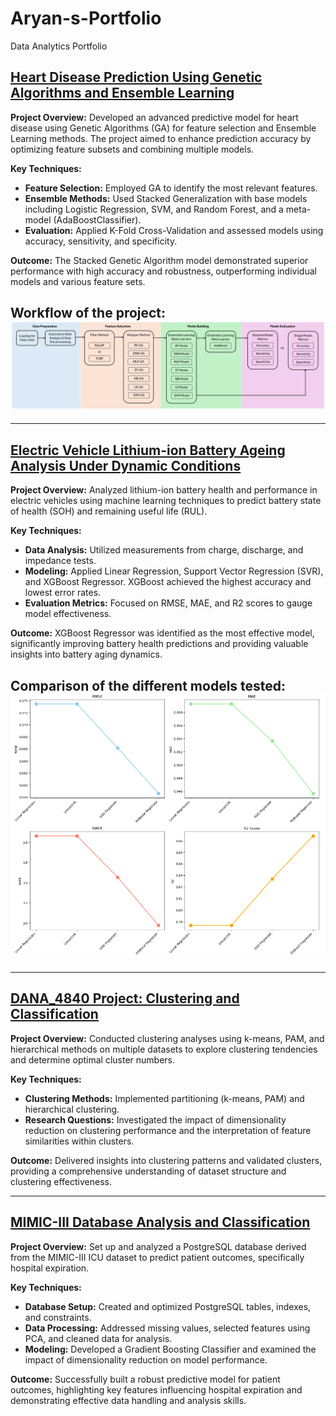 # Aryan-s-Portfolio
Data Analytics Portfolio


## [Heart Disease Prediction Using Genetic Algorithms and Ensemble Learning](https://github.com/Aryan12042001/4830_Project)

**Project Overview:** Developed an advanced predictive model for heart disease using Genetic Algorithms (GA) for feature selection and Ensemble Learning methods. The project aimed to enhance prediction accuracy by optimizing feature subsets and combining multiple models.

**Key Techniques:**
- **Feature Selection:** Employed GA to identify the most relevant features.
- **Ensemble Methods:** Used Stacked Generalization with base models including Logistic Regression, SVM, and Random Forest, and a meta-model (AdaBoostClassifier).
- **Evaluation:** Applied K-Fold Cross-Validation and assessed models using accuracy, sensitivity, and specificity.

**Outcome:** The Stacked Genetic Algorithm model demonstrated superior performance with high accuracy and robustness, outperforming individual models and various feature sets.

## Workflow of the project: ![WorkFlow](Image/workflow.png)
---

## [Electric Vehicle Lithium-ion Battery Ageing Analysis Under Dynamic Conditions](https://github.com/Aryan12042001/CPSC_4830)

**Project Overview:** Analyzed lithium-ion battery health and performance in electric vehicles using machine learning techniques to predict battery state of health (SOH) and remaining useful life (RUL).

**Key Techniques:**
- **Data Analysis:** Utilized measurements from charge, discharge, and impedance tests.
- **Modeling:** Applied Linear Regression, Support Vector Regression (SVR), and XGBoost Regressor. XGBoost achieved the highest accuracy and lowest error rates.
- **Evaluation Metrics:** Focused on RMSE, MAE, and R2 scores to gauge model effectiveness.

**Outcome:** XGBoost Regressor was identified as the most effective model, significantly improving battery health predictions and providing valuable insights into battery aging dynamics.
## Comparison of the different models tested: ![Model_comparison](Image/model_comparison.png)
---

## [DANA_4840 Project: Clustering and Classification](https://github.com/Aryan12042001/DANA_4840_Project)

**Project Overview:** Conducted clustering analyses using k-means, PAM, and hierarchical methods on multiple datasets to explore clustering tendencies and determine optimal cluster numbers.

**Key Techniques:**
- **Clustering Methods:** Implemented partitioning (k-means, PAM) and hierarchical clustering.
- **Research Questions:** Investigated the impact of dimensionality reduction on clustering performance and the interpretation of feature similarities within clusters.

**Outcome:** Delivered insights into clustering patterns and validated clusters, providing a comprehensive understanding of dataset structure and clustering effectiveness.

---

## [MIMIC-III Database Analysis and Classification](https://github.com/Aryan12042001/Mimic-III)

**Project Overview:** Set up and analyzed a PostgreSQL database derived from the MIMIC-III ICU dataset to predict patient outcomes, specifically hospital expiration.

**Key Techniques:**
- **Database Setup:** Created and optimized PostgreSQL tables, indexes, and constraints.
- **Data Processing:** Addressed missing values, selected features using PCA, and cleaned data for analysis.
- **Modeling:** Developed a Gradient Boosting Classifier and examined the impact of dimensionality reduction on model performance.

**Outcome:** Successfully built a robust predictive model for patient outcomes, highlighting key features influencing hospital expiration and demonstrating effective data handling and analysis skills.
